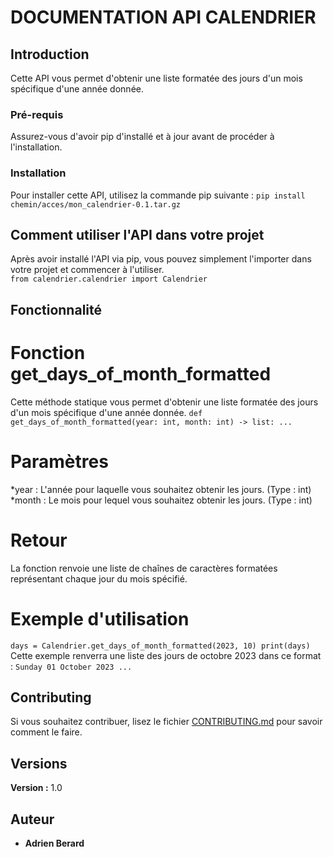 # DOCUMENTATION API CALENDRIER

## Introduction

Cette API vous permet d'obtenir une liste formatée des jours d'un mois spécifique d'une année donnée.

### Pré-requis

Assurez-vous d'avoir pip d'installé et à jour avant de procéder à l'installation.

### Installation

Pour installer cette API, utilisez la commande pip suivante :
``pip install chemin/acces/mon_calendrier-0.1.tar.gz``

## Comment utiliser l'API dans votre projet

Après avoir installé l'API via pip, vous pouvez simplement l'importer dans votre projet et commencer à l'utiliser.
<br>``from calendrier.calendrier import Calendrier``

## Fonctionnalité
# Fonction get_days_of_month_formatted
Cette méthode statique vous permet d'obtenir une liste formatée des jours d'un mois spécifique d'une année donnée.
``def get_days_of_month_formatted(year: int, month: int) -> list:
    ...``
# Paramètres
*year : L'année pour laquelle vous souhaitez obtenir les jours. (Type : int)
*month : Le mois pour lequel vous souhaitez obtenir les jours. (Type : int)

# Retour
La fonction renvoie une liste de chaînes de caractères formatées représentant chaque jour du mois spécifié.

# Exemple d'utilisation
``days = Calendrier.get_days_of_month_formatted(2023, 10)
print(days)``
Cette exemple renverra une liste des jours de octobre 2023 dans ce format :
``Sunday 01 October 2023
...``

## Contributing

Si vous souhaitez contribuer, lisez le fichier [CONTRIBUTING.md](https://example.org) pour savoir comment le faire.

## Versions
**Version :** 1.0

## Auteur
* **Adrien Berard**

